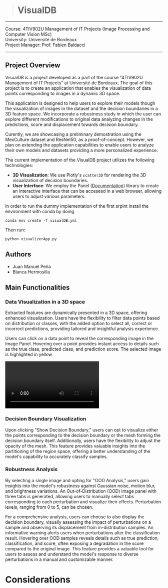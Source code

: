 > # VisualDB

---

Course: 4TIV902U Management of IT Projects (Image Processing and Computer Vision MSc)  
University: Université de Bordeaux  
Project Manager: Prof. Fabien Baldacci

---

## Project Overview

VisualDB is a project developed as a part of the course "4TIV902U Management of IT Projects" at Université de Bordeaux. The goal of this project is to create an application that enables the visualization of data points corresponding to images in a dynamic 3D space. 

This application is designed to help users to explore their models though the visualization of images in the dataset and the decision boundaries in a 3D feature space. We incorporate a robustness study in which the user can explore different modifications to original data analyzing changes in the predictions, score and displacement towards decision boundary.  

Curently, we are showcasing a preliminary demostration using the MexCulture dataset and ResNet50, as a proof-of-concept. However, we plan on extending the application capabilities to enable users to analyze their own models and datasets providing a more personalized experience. 

The current implementation of the VisualDB project utilizes the following technologies:

- **3D Visualization**: We use Plotly's `scatter3D` for rendering the 3D visualization of decision boundaries.
- **User Interface**: We employ the Panel ([Documentation](https://panel.holoviz.org/getting_started/build_app.html)) library to create an interactive interface that can be accesesd in a web browser, allowing users to adjust various parameters.

In order to run the dummy implementation of the first srpint install the environment with conda by doing 

```
conda env create -f visualDB.yml
```

Then run:

```
python visualizerApp.py 
```


## Authors

- Juan Manuel Peña
- Blanca Hermosilla


## Main Functionalities

### Data Visualization in a 3D space

Extracted features are dynamically presented in a 3D space, offering enhanced visualization. Users have the flexibility to filter data points based on distribution or classes, with the added option to select all, correct or incorrect predictions, providing tailored and insightful analysis experience. 

Users can click on a data point to reveal the corresponding image in the Image Panel. Hovering over a point provides instant access to details such as the true class, predicted class, and prediction score. The selected image is highlighted in yellow

![Demo](sample1.mp4)




### Decision Boundary Visualization
Upon clicking "Show Decision Boundary," users can opt to visualize either the points corresponding to the decision boundary or the mesh forming the decision boundary itself. Additionally, users have the flexibility to adjust the opacity of the mesh. This feature provides valuable insights into the partitioning of the region space, offering a better understanding of the model's capability to accurately classify samples.



### Robustness Analysis 
By selecting a single image and opting for "OOD Analysis," users gain insights into the model's robustness against Gaussian noise, motion blur, and brightness variations. An Out-of-Distribution (OOD) image panel with three tabs is generated, allowing users to manually select tabs corresponding to each perturbation and visualize their effects. Perturbation levels, ranging from 0 to 5, can be chosen.

For a comprehensive analysis, users can choose to also display the decision boundary, visually assessing the impact of perturbations on a sample and observing its displacement from in-distribution samples. An informative warning alerts users when perturbations alter the classification result. Hovering over OOD samples reveals details such as true prediction, classification, and score, often exposing a degradation in the score compared to the original image. This feature provides a valuable tool for users to assess and understand the model's response to diverse perturbations in a manual and customizable manner.


# Considerations


